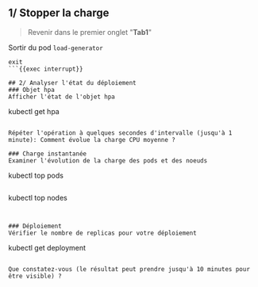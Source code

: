 ## 1/ Stopper la charge

> Revenir dans le premier onglet "**Tab1**"

Sortir du pod `load-generator`
```
exit
```{{exec interrupt}}

## 2/ Analyser l'état du déploiement
### Objet hpa
Afficher l'état de l'objet hpa
```
kubectl get hpa
```{{exec}}

Répéter l'opération à quelques secondes d'intervalle (jusqu'à 1 minute): Comment évolue la charge CPU moyenne ?

### Charge instantanée
Examiner l'évolution de la charge des pods et des noeuds
```
kubectl top pods
```{{exec}}

```
kubectl top nodes
```{{exec}}


### Déploiement
Vérifier le nombre de replicas pour votre déploiement
```
kubectl get deployment
```{{exec}}

Que constatez-vous (le résultat peut prendre jusqu'à 10 minutes pour être visible) ?
